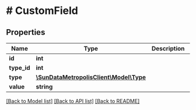# # CustomField

## Properties

Name | Type | Description | Notes
------------ | ------------- | ------------- | -------------
**id** | **int** |  | [optional] 
**type_id** | **int** |  | [optional] 
**type** | [**\SunDataMetropolisClient\Model\Type**](Type.md) |  | [optional] 
**value** | **string** |  | [optional] 

[[Back to Model list]](../../README.md#documentation-for-models) [[Back to API list]](../../README.md#documentation-for-api-endpoints) [[Back to README]](../../README.md)


